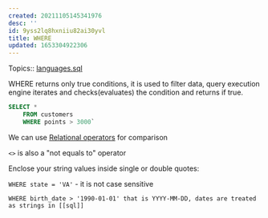 ```yaml
---
created: 20211105145341976
desc: ''
id: 9yss2lq8hxniiu82ai30yvl
title: WHERE
updated: 1653304922306
---
```

   
Topics::  [languages.sql](../devlog/languages.sql.md)   
   
WHERE returns only true conditions, it is used to filter data, query execution engine iterates and checks(evaluates) the condition and returns if true.   
   
```sql
SELECT *
    FROM customers
    WHERE points > 3000`
```
   
   
We can use [Relational operators](../devlog/relational%20operators.md) for comparison   
   
`<>` is also a "not equals to" operator   
   
Enclose your string values inside single or double quotes:   
   
`WHERE state = 'VA'` - it is not case sensitive   
   
`WHERE birth_date > '1990-01-01' that is YYYY-MM-DD, dates are treated as strings in [[sql]]`